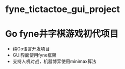 # fyne_tictactoe_gui_project
# Go fyne井字棋游戏初代项目
+ 纯Go语言开发项目
+ GUI界面使用fyne框架
+ 支持人机对战，机器博弈使用minimax算法
